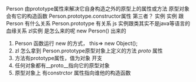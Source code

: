 Person 由prototype属性来解决它自身构造之外的原型上的属性或方法
原型对象会有它的构造函数 Person.prototype.constructor属性
第三者？ 实例
实例 跟Person 有什么关系 Person.prototype 有关系
js 实例跟类其实不是java等语言的血缘关系
zl实例 是怎么来的呢
new Person() 出来的
1. Person 函数运行 new 的方式， this=> new Object();
2. zl 怎么拿到 Person.prototype原型对象上定义的方法 _proto_ 属性
3. 方法有prototype属性，值为对象 开支
4. 任何对象都有__proto__指向它的原型对象
5. 原型对象上 有constrctor 属性指向谁他的构造函数